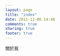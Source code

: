 ```yaml
---
layout: page
title: "index"
date: 2011-12-06 14:40
comments: true
sharing: true
footer: true
---
```

關於我